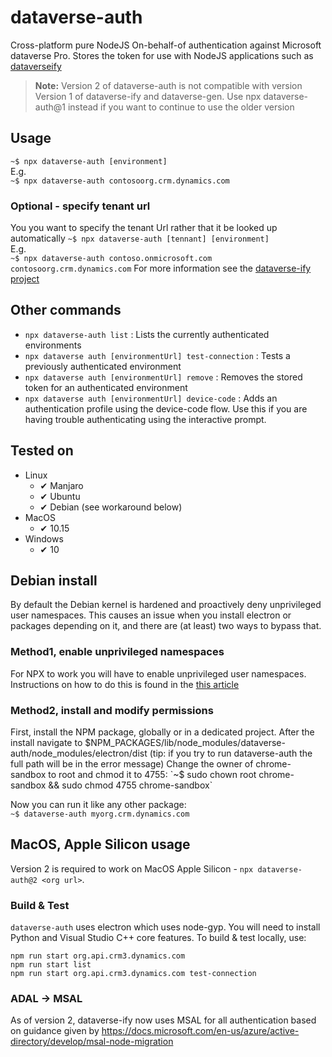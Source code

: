# dataverse-auth
Cross-platform pure NodeJS On-behalf-of authentication against Microsoft dataverse Pro. Stores the token for use with NodeJS applications such as [dataverseify](https://github.com/scottdurow/dataverse-ify)

> **Note:** Version 2 of dataverse-auth is not compatible with version Version 1 of dataverse-ify and dataverse-gen.
  Use npx dataverse-auth@1 instead if you want to continue to use the older version

## Usage
`~$ npx dataverse-auth [environment]`\
E.g.\
`~$ npx dataverse-auth contosoorg.crm.dynamics.com`

### Optional - specify tenant url
You you want to specify the tenant Url rather that it be looked up automatically
`~$ npx dataverse-auth [tennant] [environment]`\
E.g.\
`~$ npx dataverse-auth contoso.onmicrosoft.com contosoorg.crm.dynamics.com`
For more information see the [dataverse-ify project](https://github.com/scottdurow/dataverse-ify)

## Other commands
- `npx dataverse-auth list` : Lists the currently authenticated environments
- `npx dataverse auth [environmentUrl] test-connection` : Tests a previously authenticated environment
- `npx dataverse auth [environmentUrl] remove` : Removes the stored token for an authenticated environment
- `npx dataverse auth [environmentUrl] device-code` : Adds an authentication profile using the device-code flow. Use this if you are having trouble authenticating using the interactive prompt.

## Tested on
- Linux
  - ✔ Manjaro
  - ✔ Ubuntu
  - ✔ Debian (see workaround below)
- MacOS
  - ✔ 10.15
- Windows
  - ✔ 10

## Debian install
By default the Debian kernel is hardened and proactively deny unprivileged user namespaces. This causes an issue when you install electron or packages depending on it, and there are (at least) two ways to bypass that.

### Method1, enable unprivileged namespaces
For NPX to work you will have to enable unprivileged user namespaces. Instructions on how to do this is found in the [this article](https://wiki.debian.org/LXC#Configuration_of_the_host_system) 

### Method2, install and modify permissions
First, install the NPM package, globally or in a dedicated project. After the install navigate to $NPM_PACKAGES/lib/node_modules/dataverse-auth/node_modules/electron/dist (tip: if you try to run dataverse-auth the full path will be in the error message)
Change the owner of chrome-sandbox to root and chmod it to 4755:  
`~$ sudo chown root chrome-sandbox && sudo chmod 4755 chrome-sandbox`

Now you can run it like any other package:  
`~$ dataverse-auth myorg.crm.dynamics.com`

## MacOS, Apple Silicon usage
Version 2 is required to work on MacOS Apple Silicon - `npx dataverse-auth@2 <org url>`.

### Build & Test
`dataverse-auth` uses electron which uses node-gyp. You will need to install Python and Visual Studio C++ core features.
To build & test locally, use:
```
npm run start org.api.crm3.dynamics.com
npm run start list
npm run start org.api.crm3.dynamics.com test-connection
```

### ADAL -> MSAL
As of version 2, dataverse-ify now uses MSAL for all authentication based on guidance given by https://docs.microsoft.com/en-us/azure/active-directory/develop/msal-node-migration

